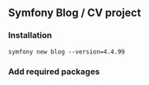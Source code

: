 ## Symfony Blog / CV project

### Installation

```shell
symfony new blog --version=4.4.99
```

### Add required packages